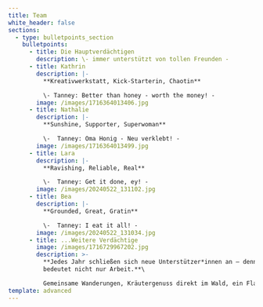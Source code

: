 ```yaml
---
title: Team
white_header: false
sections:
  - type: bulletpoints_section
    bulletpoints:
      - title: Die Hauptverdächtigen
        description: \- immer unterstützt von tollen Freunden -
      - title: Kathrin
        description: |-
          **Kreativwerkstatt, Kick-Starterin, Chaotin**

          \- Tanney: Better than honey - worth the money! -
        image: /images/1716364013406.jpg
      - title: Nathalie
        description: |-
          **Sunshine, Supporter, Superwoman**

          \-  Tanney: Oma Honig - Neu verklebt! -
        image: /images/1716364013499.jpg
      - title: Lara
        description: |-
          **Ravishing, Reliable, Real**

          \-  Tanney: Get it done, ey! -
        image: /images/20240522_131102.jpg
      - title: Bea
        description: |-
          **Grounded, Great, Gratin**

          \-  Tanney: I eat it all! -
        image: /images/20240522_131034.jpg
      - title: ...Weitere Verdächtige
        image: /images/1716729967202.jpg
        description: >-
          **Jedes Jahr schließen sich neue Unterstützer*innen an – denn *Tanney*
          bedeutet nicht nur Arbeit.**\

          Gemeinsame Wanderungen, Kräutergenuss direkt im Wald, ein Flammkuchenfest auf dem Hof, ein Besuch im Barfußpark, entspannte Stunden im Whirlpool und gesellige Brettspielrunden gehören genauso dazu.
template: advanced
---
```


